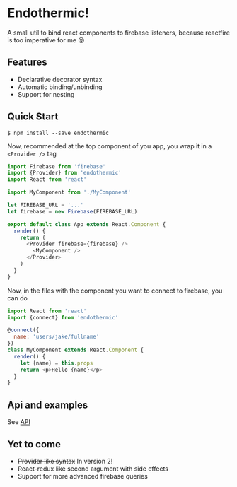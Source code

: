 # Endothermic!

A small util to bind react components to firebase listeners, because reactfire is too imperative for me 😜

## Features
- Declarative decorator syntax
- Automatic binding/unbinding
- Support for nesting

## Quick Start

```
$ npm install --save endothermic
```

Now, recommended at the top component of you app, you wrap it in a `<Provider />` tag

```javascript
import Firebase from 'firebase'
import {Provider} from 'endothermic'
import React from 'react'

import MyComponent from './MyComponent'

let FIREBASE_URL = '...'
let firebase = new Firebase(FIREBASE_URL)

export default class App extends React.Component {
  render() {
    return (
      <Provider firebase={firebase} />
        <MyComponent />
      </Provider>
    )
  }
}
```

Now, in the files with the component you want to connect to firebase, you can do

```javascript
import React from 'react'
import {connect} from 'endothermic'

@connect({
  name: 'users/jake/fullname'
})
class MyComponent extends React.Component {
  render() {
    let {name} = this.props
    return <p>Hello {name}</p>
  }
}
```

## Api and examples
See [API](API.md)

## Yet to come

- ~~Provider like syntax~~ In version 2!
- React-redux like second argument with side effects
- Support for more advanced firebase queries
